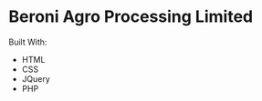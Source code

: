 # Beroni Agro Processing Limited

Built With:

- HTML
- CSS
- JQuery
- PHP

<!-- Reserach what is inline seo -->
<!-- good ad url, submit ur website after updating ur seo (recrwal Google url) -->

<!-- TO DO's -->
<!-- How to migrate from ditagal ocean -->
<!-- How to migrate from cpanel to cpanel without loosing email and with minimanl downtime -->

<!-- maximun of 15 kwyword eg key phraese or one word -->

<!-- Main title: Rice and Agro Processing Company in Nigeria | Beroni Agro Processing-->

<!-- Check for meta keywords rules. -->
<!-- Agro Processing Company in Africa, Rice Processing in Nigeria, Sesame Processing, Cashew Processing, Agro Commodity export in Nigeria, Nigeria, Hibiscus exporter in Africa  -->


<!-- Title: About us | beroni agro processing 
description: first 2 sentences.
-->

<!-- Title: Product and servuce = Agro Commoduty Supplier and Expoerter | Beroni Agro Processing
Description: We are involved in the processing and export of agro commodities such as , list all the products-->

 <!-- No email yet -->
 <!-- Hand over document -->